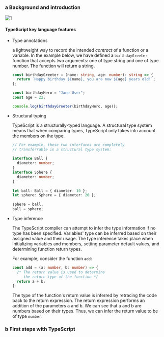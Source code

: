 ### a Background and introduction


![1](https://github.com/yousefelassal/fullstackopen/assets/76617202/a0718f00-451a-4f7d-a1a7-99bc516b61db)

#### TypeScript key language features
- Type annotations

   a lightweight way to record the intended _contract_ of a function or a variable. In the example below, we have defined a `birthdayGreeter` function that accepts two arguments: one of type string and one of type number. The function will return a string.
  ```ts
  const birthdayGreeter = (name: string, age: number): string => {
    return `Happy birthday ${name}, you are now ${age} years old!`;
  };
  
  const birthdayHero = "Jane User";
  const age = 22;
  
  console.log(birthdayGreeter(birthdayHero, age));
  ```

- Structural typing
  
   TypeScript is a structurally-typed language. A structural type system means that when comparing types, TypeScript only takes into account the members on the type.

  ```ts
  // For example, these two interfaces are completely
  // transferrable in a structural type system:
   
  interface Ball {
    diameter: number;
  }
  interface Sphere {
    diameter: number;
  }
   
  let ball: Ball = { diameter: 10 };
  let sphere: Sphere = { diameter: 20 };
   
  sphere = ball;
  ball = sphere;
  ```

- Type inference

  The TypeScript compiler can attempt to infer the type information if no type has been specified. Variables' type can be inferred based on their assigned value and their usage. The type inference takes place when initializing variables and members, setting parameter default values, and determining function return types.
   
   For example, consider the function `add`:
   ```ts
   const add = (a: number, b: number) => {
     /* The return value is used to determine
        the return type of the function */
     return a + b;
   }
   ```
   The type of the function's return value is inferred by retracing the code back to the return expression. The return expression performs an addition of the parameters a and b. We can see that a and b are numbers based on their types. Thus, we can infer the return value to be of type `number`.


### b First steps with TypeScript

